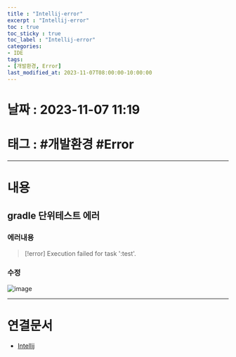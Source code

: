 ```yaml
---
title : "Intellij-error"
excerpt : "Intellij-error"
toc : true
toc_sticky : true
toc_label : "Intellij-error"
categories:
- IDE
tags:
- [개발환경, Error]
last_modified_at: 2023-11-07T08:00:00-10:00:00
---
```


# 날짜 : 2023-11-07 11:19

# 태그 : #개발환경 #Error
---

# 내용

## gradle 단위테스트 에러

### 에러내용
> [!error]
> Execution failed for task ':test'.

### 수정
  
![image](./../../assets/images/../../assets/Images/IntellijTestErrorFix.png)

---

# 연결문서
- [Intellij](../../IDE/IDE-Intellij)